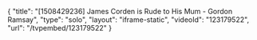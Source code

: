 {
    "title": "[1508429236] James Corden is Rude to His Mum - Gordon Ramsay",
    "type": "solo",
    "layout": "iframe-static",
    "videoId": "123179522",
    "url": "\/tvpembed\/123179522"
}
